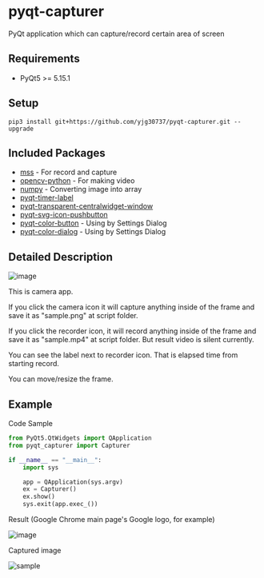 # pyqt-capturer
PyQt application which can capture/record certain area of screen

## Requirements
* PyQt5 >= 5.15.1

## Setup
```pip3 install git+https://github.com/yjg30737/pyqt-capturer.git --upgrade```

## Included Packages
* <a href="https://pypi.org/project/mss">mss</a> - For record and capture
* <a href="https://pypi.org/project/opencv-python">opencv-python</a> - For making video
* <a href="https://numpy.org">numpy</a> - Converting image into array
* <a href="https://github.com/yjg30737/pyqt-timer-label.git">pyqt-timer-label</a>
* <a href="https://github.com/yjg30737/pyqt-transparent-centralwidget-window.git">pyqt-transparent-centralwidget-window</a>
* <a href="https://github.com/yjg30737/pyqt-svg-icon-pushbutton.git">pyqt-svg-icon-pushbutton</a>
* <a href="https://github.com/yjg30737/pyqt-color-button.git">pyqt-color-button</a> - Using by Settings Dialog
* <a href="https://github.com/yjg30737/pyqt-color-dialog.git">pyqt-color-dialog</a> - Using by Settings Dialog

## Detailed Description

![image](https://user-images.githubusercontent.com/55078043/160047499-be3de7f6-663c-4d47-8309-69bdf1565314.png)

This is camera app.

If you click the camera icon it will capture anything inside of the frame and save it as "sample.png" at script folder.

If you click the recorder icon, it will record anything inside of the frame and save it as "sample.mp4" at script folder. But result video is silent currently.

You can see the label next to recorder icon. That is elapsed time from starting record.

You can move/resize the frame.

## Example
Code Sample
```python
from PyQt5.QtWidgets import QApplication
from pyqt_capturer import Capturer

if __name__ == "__main__":
    import sys

    app = QApplication(sys.argv)
    ex = Capturer()
    ex.show()
    sys.exit(app.exec_())
```

Result (Google Chrome main page's Google logo, for example)

![image](https://user-images.githubusercontent.com/55078043/160045489-a7b016cf-0528-4a49-b085-f4e99869d5c4.png)

Captured image

![sample](https://user-images.githubusercontent.com/55078043/160045548-90708381-7870-435d-b750-051533d878a2.png)
